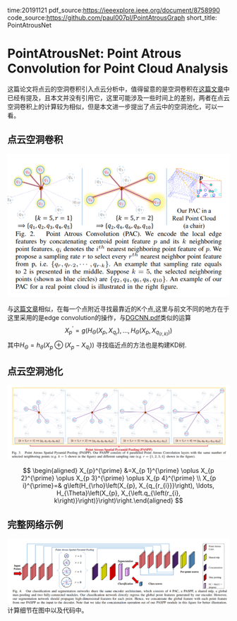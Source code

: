 time:20191121
pdf_source:https://ieeexplore.ieee.org/document/8758990
code_source:https://github.com/paul007pl/PointAtrousGraph
short_title: PointAtrousNet
# PointAtrousNet: Point Atrous Convolution for Point Cloud Analysis

这篇论文将点云的空洞卷积引入点云分析中，值得留意的是空洞卷积在[这篇文章](Can&#32;GCNs&#32;Go&#32;as&#32;Deep&#32;as&#32;CNNs.md)中已经有提及，且本文并没有引用它，这里可能涉及一些时间上的差别，两者在点云空洞卷积上的计算较为相似，但是本文进一步提出了点云中的空洞池化，可以一看。

## 点云空洞卷积

![image](res/PointAtrousConvolution_conv.png)

与[这篇文章](Can&#32;GCNs&#32;Go&#32;as&#32;Deep&#32;as&#32;CNNs.md)相似，在每一个点附近寻找最靠近的K个点,这里与前文不同的地方在于这里采用的是edge convolution的操作，与[DGCNN.pdf](https://arxiv.org/pdf/1801.07829.pdf)类似的运算
$$
X_{p}^{\prime}=g\left(H_{\Theta}\left(X_{p}, X_{q_{r}}\right), \ldots, H_{\Theta}\left(X_{p}, X_{\left.q_{(r, k)}\right)}\right)\right.
$$
其中$H_{\Theta} = h_{\theta}\left(X_{p} \oplus\left(X_{p}-X_{q_{i}}\right)\right)$
寻找临近点的方法也是构建KD树.

## 点云空洞池化

![image](res/PointAtrousConvolution_pool.png)

$$
\begin{aligned} X_{p}^{\prime} &=X_{p 1}^{\prime} \oplus X_{p 2}^{\prime} \oplus X_{p 3}^{\prime} \oplus X_{p 4}^{\prime} \\ X_{p i}^{\prime}=& g\left(H_{\rho}\left(X_{p}, X_{q_{r_{i}}}\right), \ldots, H_{\Theta}\left(X_{p}, X_{\left.q_{\left(r_{i}, k\right)}\right)}\right)\right.\end{aligned}
$$

## 完整网络示例
![image](res/PointAtrousNet_pipeline.png)
计算细节在图中以及代码中。